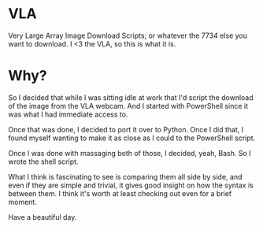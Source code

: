 # VLA
Very Large Array Image Download Scripts; or whatever the 7734 else you want to download.  I <3 the VLA, so this is what it is.

# Why?

So I decided that while I was sitting idle at work that I'd script the download of the image from the VLA webcam.  And I started with PowerShell since it was what I had immediate access to.

Once that was done, I decided to port it over to Python.  Once I did that, I found myself wanting to make it as close as I could to the PowerShell script.

Once I was done with massaging both of those, I decided, yeah, Bash.  So I wrote the shell script.

What I think is fascinating to see is comparing them all side by side, and even if they are simple and trivial, it gives good insight on how the syntax is between them.  I think it's worth at least checking out even for a brief moment.

Have a beautiful day.
